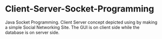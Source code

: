 # Client-Server-Socket-Programming
Java Socket Programming. Client Server concept depicted using by making a simple Social Networking Site.
The GUI is on client side while the database is on server side.
